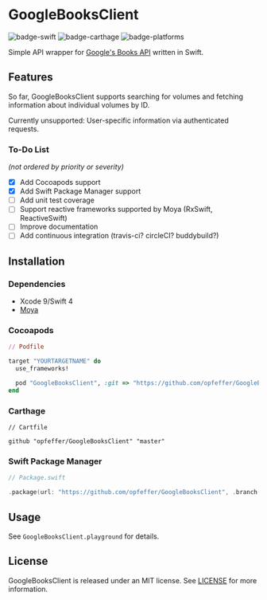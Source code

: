 #  GoogleBooksClient

![badge-swift] ![badge-carthage] ![badge-platforms]

Simple API wrapper for [Google's Books API](https://developers.google.com/books/) written in Swift.

## Features

So far, GoogleBooksClient supports searching for volumes and fetching information about individual volumes by ID.

Currently unsupported: User-specific information via authenticated requests.

### To-Do List
_(not ordered by priority or severity)_

* [x] Add Cocoapods support
* [x] Add Swift Package Manager support
* [ ] Add unit test coverage
* [ ] Support reactive frameworks supported by Moya (RxSwift, ReactiveSwift)
* [ ] Improve documentation
* [ ] Add continuous integration (travis-ci? circleCI? buddybuild?)

## Installation

### Dependencies

* Xcode 9/Swift 4
* [Moya](https://github.com/Moya/Moya)

### Cocoapods

```ruby
// Podfile

target "YOURTARGETNAME" do
  use_frameworks!

  pod "GoogleBooksClient", :git => "https://github.com/opfeffer/GoogleBooksClient" # directly referencing Github until GA release
end
```

### Carthage

```
// Cartfile

github "opfeffer/GoogleBooksClient" "master"
```

### Swift Package Manager

```swift
// Package.swift

.package(url: "https://github.com/opfeffer/GoogleBooksClient", .branch("master"))
```

## Usage

See `GoogleBooksClient.playground` for details.

## License

GoogleBooksClient is released under an MIT license. See [LICENSE](LICENSE) for more information.


[badge-swift]: https://img.shields.io/badge/swift%20version-4.0-green.svg
[badge-carthage]: https://img.shields.io/badge/compatible-carthage-brightgreen.svg
[badge-platforms]: https://img.shields.io/badge/platforms-iOS-lightgrey.svg
